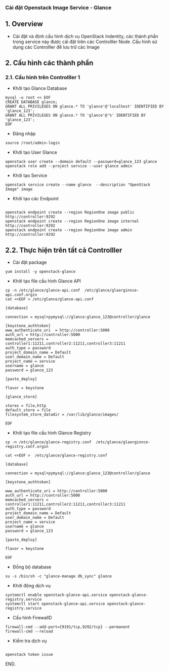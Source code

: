 


### Cài đặt Openstack Image Service - Glance

## 1. Overview

- Cài đặt và định cấu hình dịch vụ  OpenStack Indentity, các thành phần trong service này được cài đặt trên các Controlller Node  .Cấu hình sử dụng các Controlller để lưu trữ các Image




## 2. Cấu hình các thành phần


### 2.1. Cấu hình trên Controlller 1


- Khởi tạo Glance Database
```
mysql -u root << EOF
CREATE DATABASE glance; 
GRANT ALL PRIVILEGES ON glance.* TO 'glance'@'localhost' IDENTIFIED BY 'glance_123';
GRANT ALL PRIVILEGES ON glance.* TO 'glance'@'%' IDENTIFIED BY 'glance_123';
EOF
```

- Đăng nhập

```
source /root/admin-login
```

- Khởi tạo User Glance
```
openstack user create --domain default --password=glance_123 glance
openstack role add --project service --user glance admin
```

- Khởi tạo Service
```
openstack service create --name glance  --description "OpenStack Image" image
```

- Khởi tạo các Endpoint
```

openstack endpoint create --region RegionOne image public http://controller:9292
openstack endpoint create --region RegionOne image internal http://controller:9292
openstack endpoint create --region RegionOne image admin http://controller:9292
```


## 2.2. Thực hiện trên tất cả Controlller

- Cài đặt package 
```
yum install -y openstack-glance

```


- Khởi tạo file cấu hình Glance API
```
cp -n /etc/glance/glance-api.conf  /etc/glance/glaorginnce-api.conf.orgin
cat <<EOF > /etc/glance/glance-api.conf 

[database]

connection = mysql+pymysql://glance:glance_123@controller/glance

[keystone_authtoken]
www_authenticate_uri  = http://controller:5000
auth_url = http://controller:5000
memcached_servers = controller1:11211,controller2:11211,controller3:11211
auth_type = password
project_domain_name = Default
user_domain_name = Default
project_name = service
username = glance
password = glance_123

[paste_deploy]

flavor = keystone

[glance_store]

stores = file,http
default_store = file
filesystem_store_datadir = /var/lib/glance/images/

EOF

```


- Khởi tạo file cấu hình Glance Registry 
```
cp -n /etc/glance/glance-registry.conf  /etc/glance/glaorginnce-registry.conf.orgin

cat <<EOF >  /etc/glance/glance-registry.conf

[database]

connection = mysql+pymysql://glance:glance_123@controller/glance

[keystone_authtoken]

www_authenticate_uri = http://controller:5000
auth_url = http://controller:5000
memcached_servers = controller1:11211,controller2:11211,controller3:11211
auth_type = password
project_domain_name = Default
user_domain_name = Default
project_name = service
username = glance
password = glance_123

[paste_deploy]

flavor = keystone

EOF
```


- Đồng bộ database
```
su -s /bin/sh -c "glance-manage db_sync" glance
```



- Khởi động dịch vụ 
```
systemctl enable openstack-glance-api.service openstack-glance-registry.service
systemctl start openstack-glance-api.service openstack-glance-registry.service
```

- Cấu hình FirewallD
```
firewall-cmd --add-port={9191/tcp,9292/tcp} --permanent 
firewall-cmd --reload 
```

- Kiểm tra dịch vụ
```

openstack token issue
```

END.